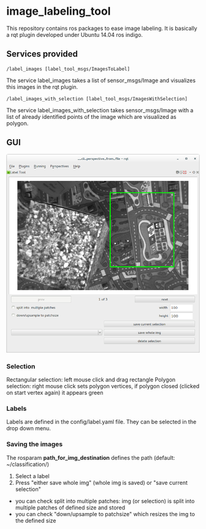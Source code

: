 # image_labeling_tool
This repository contains ros packages to ease image labeling. It is basically
a rqt plugin developed under Ubuntu 14.04 ros indigo.

## Services provided
```
/label_images [label_tool_msgs/ImagesToLabel]
```
The service label_images  takes a list of sensor_msgs/Image and visualizes this images in 
the rqt plugin.

```
/label_images_with_selection [label_tool_msgs/ImagesWithSelection]
```
The service label_images_with_selection takes sensor_msgs/Image with a list of 
already identified points of the image which are visualized as polygon.

## GUI
![GUI](https://github.com/jnitsch/image_labeling_tool/blob/master/gui.png)


### Selection
Rectangular selection: left mouse click and drag rectangle
Polygon selection: right mouse click sets polygon vertices, if polygon closed (clicked on start vertex again) it appears green

### Labels
Labels are defined in the config/label.yaml file. They can be selected in the drop down menu.

### Saving the images
The rosparam **path_for_img_destination** defines the path (default: ~/classification/) 

1. Select a label 
2. Press "either save whole img" (whole img is saved) or "save current selection" 
  *  you can check split into multiple patches: img (or selection) is split into multiple patches of defined size and stored
  *  you can check "down/upsample to patchsize" which resizes the img to the defined size
